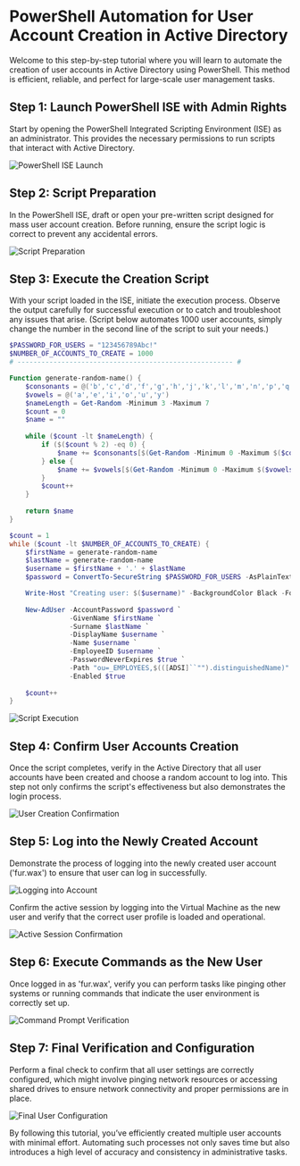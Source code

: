 # PowerShell Automation for User Account Creation in Active Directory

Welcome to this step-by-step tutorial where you will learn to automate the creation of user accounts in Active Directory using PowerShell. This method is efficient, reliable, and perfect for large-scale user management tasks.

## Step 1: Launch PowerShell ISE with Admin Rights

Start by opening the PowerShell Integrated Scripting Environment (ISE) as an administrator. This provides the necessary permissions to run scripts that interact with Active Directory.

![PowerShell ISE Launch](https://github.com/KLavallais/KLavallais/blob/assets/AutomatedRandomUsers_01.png?raw=true)

## Step 2: Script Preparation

In the PowerShell ISE, draft or open your pre-written script designed for mass user account creation. Before running, ensure the script logic is correct to prevent any accidental errors.

![Script Preparation](https://github.com/KLavallais/KLavallais/blob/assets/AutomatedRandomUsers_02.png?raw=true)

## Step 3: Execute the Creation Script

With your script loaded in the ISE, initiate the execution process. Observe the output carefully for successful execution or to catch and troubleshoot any issues that arise.
(Script below automates 1000 user accounts, simply change the number in the second line of the script to suit your needs.)
```powershell
$PASSWORD_FOR_USERS = "123456789Abc!"
$NUMBER_OF_ACCOUNTS_TO_CREATE = 1000
# ------------------------------------------------------ #

Function generate-random-name() {
    $consonants = @('b','c','d','f','g','h','j','k','l','m','n','p','q','r','s','t','v','w','x','z')
    $vowels = @('a','e','i','o','u','y')
    $nameLength = Get-Random -Minimum 3 -Maximum 7
    $count = 0
    $name = ""
    
    while ($count -lt $nameLength) {
        if ($($count % 2) -eq 0) {
            $name += $consonants[$(Get-Random -Minimum 0 -Maximum $($consonants.Count - 1))]
        } else {
            $name += $vowels[$(Get-Random -Minimum 0 -Maximum $($vowels.Count - 1))]
        }
        $count++
    }
    
    return $name
}

$count = 1
while ($count -lt $NUMBER_OF_ACCOUNTS_TO_CREATE) {
    $firstName = generate-random-name
    $lastName = generate-random-name
    $username = $firstName + '.' + $lastName
    $password = ConvertTo-SecureString $PASSWORD_FOR_USERS -AsPlainText -Force

    Write-Host "Creating user: $($username)" -BackgroundColor Black -ForegroundColor Cyan
    
    New-AdUser -AccountPassword $password `
               -GivenName $firstName `
               -Surname $lastName `
               -DisplayName $username `
               -Name $username `
               -EmployeeID $username `
               -PasswordNeverExpires $true `
               -Path "ou=_EMPLOYEES,$(([ADSI]``"").distinguishedName)" `
               -Enabled $true
    
    $count++
}

```
![Script Execution](https://github.com/KLavallais/KLavallais/blob/assets/AutomatedRandomUsers_03.png?raw=true)

## Step 4: Confirm User Accounts Creation

Once the script completes, verify in the Active Directory that all user accounts have been created and choose a random account to log into. This step not only confirms the script's effectiveness but also demonstrates the login process.

![User Creation Confirmation](https://github.com/KLavallais/KLavallais/blob/assets/AutomatedRandomUsers_04.png?raw=true)

## Step 5: Log into the Newly Created Account

Demonstrate the process of logging into the newly created user account ('fur.wax') to ensure that user can log in successfully.

![Logging into Account](https://github.com/KLavallais/KLavallais/blob/assets/AutomatedRandomUsers_05.png?raw=true)

Confirm the active session by logging into the Virtual Machine as the new user and verify that the correct user profile is loaded and operational.

![Active Session Confirmation](https://github.com/KLavallais/KLavallais/blob/assets/AutomatedRandomUsers_06.png?raw=true)

## Step 6: Execute Commands as the New User

Once logged in as 'fur.wax', verify you can perform tasks like pinging other systems or running commands that indicate the user environment is correctly set up.

![Command Prompt Verification](https://github.com/KLavallais/KLavallais/blob/assets/AutomatedRandomUsers_07.png?raw=true)

## Step 7: Final Verification and Configuration

Perform a final check to confirm that all user settings are correctly configured, which might involve pinging network resources or accessing shared drives to ensure network connectivity and proper permissions are in place.

![Final User Configuration](https://github.com/KLavallais/KLavallais/blob/assets/AutomatedRandomUsers_08.png?raw=true)


By following this tutorial, you’ve efficiently created multiple user accounts with minimal effort. Automating such processes not only saves time but also introduces a high level of accuracy and consistency in administrative tasks.

